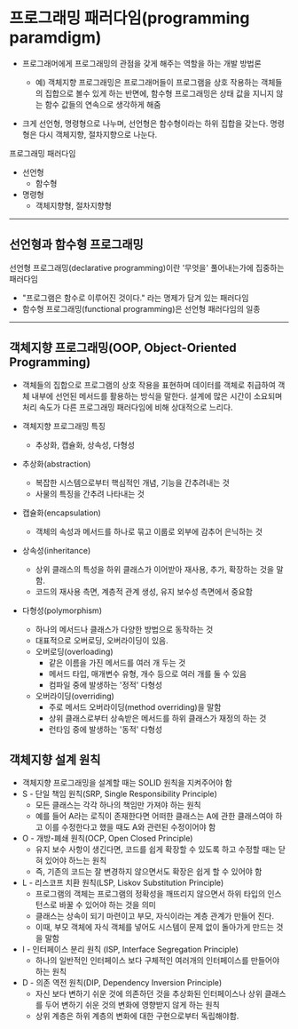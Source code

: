 # 프로그래밍 패러다임(programming paramdigm)

- 프로그래머에게 프로그래밍의 관점을 갖게 해주는 역할을 하는 개발 방법론

  - 예) 객체지향 프로그래밍은 프로그래머들이 프로그램을 상호 작용하는 객체들의 집합으로 볼수 있게 하는 반면에, 함수형 프로그래밍은 상태 값을 지니지 않는 함수 값들의 연속으로 생각하게 해줌

- 크게 선언형, 명령형으로 나누며, 선언형은 함수형이라는 하위 집합을 갖는다.
  명령형은 다시 객체지향, 절차지향으로 나눈다.

프로그래밍 패러다임

- 선언형
  - 함수형
- 명령형
  - 객체지향형, 절차지향형

---

## 선언형과 함수형 프로그래밍

선언형 프로그래밍(declarative programming)이란 '무엇을' 풀어내는가에 집중하는 패러다임

- "프로그램은 함수로 이루어진 것이다." 라는 명제가 담겨 있는 패러다임
- 함수형 프로그래밍(functional programming)은 선언형 패러다임의 일종

---

## 객체지향 프로그래밍(OOP, Object-Oriented Programming)

- 객체들의 집합으로 프로그램의 상호 작용을 표현하며 데이터를 객체로 취급하여 객체 내부에 선언된 메서드를 활용하는 방식을 말한다. 설계에 많은 시간이 소요되며 처리 속도가 다른 프로그래밍 패러다임에 비해 상대적으로 느리다.

- 객체지향 프로그래밍 특징

  - 추상화, 캡슐화, 상속성, 다형성

- 추상화(abstraction)

  - 복잡한 시스템으로부터 핵심적인 개념, 기능을 간추려내는 것
  - 사물의 특징을 간추려 나타내는 것

- 캡슐화(encapsulation)

  - 객체의 속성과 메서드를 하나로 묶고 이룹로 외부에 감추어 은닉하는 것

- 상속성(inheritance)

  - 상위 클래스의 특성을 하위 클래스가 이어받아 재사용, 추가, 확장하는 것을 말함.
  - 코드의 재사용 측면, 계층적 관계 생성, 유지 보수성 측면에서 중요함

- 다형성(polymorphism)
  - 하나의 메서드나 클래스가 다양한 방법으로 동작하는 것
  - 대표적으로 오버로딩, 오버라이딩이 있음.
  - 오버로딩(overloading)
    - 같은 이름을 가진 메서드를 여러 개 두는 것
    - 메서드 타입, 매개변수 유형, 개수 등으로 여러 개를 둘 수 있음
    - 컴파일 중에 발생하는 '정적' 다형성
  - 오버라이딩(overriding)
    - 주로 메서드 오버라이딩(method overriding)을 말함
    - 상위 클래스로부터 상속받은 메서드를 하위 클래스가 재정의 하는 것
    - 런타임 중에 발생하는 '동적' 다형성

## 객체지향 설계 원칙

- 객체지향 프로그래밍을 설계할 때는 SOLID 원칙을 지켜주어야 함
- S - 단일 책임 원칙(SRP, Single Responsibility Principle)
  - 모든 클래스는 각각 하나의 책임만 가져야 하는 원칙
  - 예를 들어 A라는 로직이 존재한다면 어떠한 클래스는 A에 관한 클래스여야 하고
    이를 수정한다고 했을 때도 A와 관련된 수정이어야 함
- O - 개방-폐쇄 원칙(OCP, Open Closed Principle)
  - 유지 보수 사항이 생긴다면, 코드를 쉽게 확장할 수 있도록 하고 수정할 때는 닫혀 있어야 하느는 원칙
  - 즉, 기존의 코드는 잘 변경하지 않으면서도 확장은 쉽게 할 수 있어야 함
- L - 리스코프 치환 원칙(LSP, Liskov Substitution Principle)
  - 프로그램의 객체는 프로그램의 정확성을 깨뜨리지 않으면서 하위 타입의 인스턴스로 바꿀 수 있어야 하는 것을 의미
  - 클래스는 상속이 되기 마련이고 부모, 자식이라는 계층 관계가 만들어 진다.
  - 이때, 부모 객체에 자식 객체를 넣어도 시스템이 문제 없이 돌아가게 만드는 것을 말함
- I - 인터페이스 분리 원칙 (ISP, Interface Segregation Principle)
  - 하나의 일반적인 인터페이스 보다 구체적인 여러개의 인터페이스를 만들어야 하는 원칙
- D - 의존 역전 원칙(DIP, Dependency Inversion Principle)
  - 자신 보다 변하기 쉬운 것에 의존하던 것을 추상화된 인터페이스나 상위 클래스를 두어 변하기 쉬운 것의 변화에 영향받지 않게 하는 원칙
  - 상위 계층은 하위 계층의 변화에 대한 구현으로부터 독립해야함.

